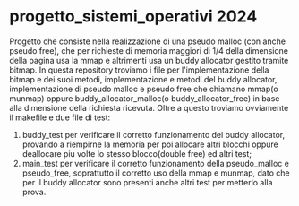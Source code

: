# progetto_sistemi_operativi 2024 
Progetto che consiste nella realizzazione di una pseudo malloc (con anche pseudo free), che per richieste di memoria maggiori di 1/4 della dimensione della pagina usa la mmap e altrimenti usa un buddy allocator gestito tramite bitmap. In questa repository troviamo i file per l'implementazione della bitmap e dei suoi metodi, implementazione e metodi del buddy allocator, implementazione di pseudo malloc e pseudo free che chiamano mmap(o munmap) oppure buddy_allocator_malloc(o buddy_allocator_free) in base alla dimensione della richiesta ricevuta. Oltre a questo troviamo ovviamente il makefile e due file di test:
1. buddy_test per verificare il corretto funzionamento del buddy allocator, provando a riempirne la memoria per poi allocare altri blocchi oppure deallocare piu volte lo stesso blocco(double free) ed altri test;
2. main_test per verificare il corretto funzionamento della pseudo_malloc e pseudo_free, soprattutto il corretto uso della mmap e munmap, dato che per il buddy allocator sono presenti anche altri test per metterlo alla prova.
